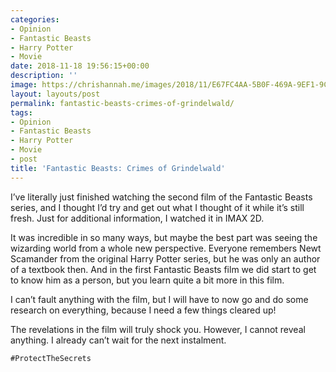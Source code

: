 ```yaml
---
categories:
- Opinion
- Fantastic Beasts
- Harry Potter
- Movie
date: 2018-11-18 19:56:15+00:00
description: ''
image: https://chrishannah.me/images/2018/11/E67FC4AA-5B0F-469A-9EF1-9C612FCA413A.png
layout: layouts/post
permalink: fantastic-beasts-crimes-of-grindelwald/
tags:
- Opinion
- Fantastic Beasts
- Harry Potter
- Movie
- post
title: 'Fantastic Beasts: Crimes of Grindelwald'
---
```


<p>I&#8217;ve literally just finished watching the second film of the Fantastic Beasts series, and I thought I&#8217;d try and get out what I thought of it while it&#8217;s still fresh. Just for additional information, I watched it in IMAX 2D.</p>
<p>It was incredible in so many ways, but maybe the best part was seeing the wizarding world from a whole new perspective. Everyone remembers Newt Scamander from the original Harry Potter series, but he was only an author of a textbook then. And in the first Fantastic Beasts film we did start to get to know him as a person, but you learn quite a bit more in this film.</p>
<p>I can&#8217;t fault anything with the film, but I will have to now go and do some research on everything, because I need a few things cleared up!</p>
<p>The revelations in the film will truly shock you. However, I cannot reveal anything. I already can&#8217;t wait for the next instalment.</p>
<pre><code class="python">#ProtectTheSecrets
</code></pre>
